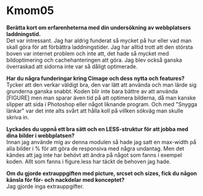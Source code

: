 Kmom05
===============================
**Berätta kort om erfarenheterna med din undersökning av webbplatsers laddningstid.**<br>
Det var intressant. Jag har aldrig funderat så mycket på hur eller vad man skall göra för att förbättra laddningstider. Jag har alltid trott att den största boven var internet problem och inte att, det hade så mycket med bildoptimering och cachehanteringen att göra. Jag blev också ganska överraskad att sidorna inte var så dåligt optimerade.

**Har du några funderingar kring Cimage och dess nytta och features?**<br>
Tycker att den verkar väldigt bra, den var lätt att använda och man lärde sig grunderna ganska snabbt. Koden blir inte bara bättre av att använda [FIGURE] men man sparar även tid på att optimera bilderna, då man kanske slipper att sida i Photoshop eller något liknande program. Och med "Snygga länkar" var det inte alts svårt att hålla koll på villken sökväg man skulle skriva in.

**Lyckades du uppnå ett bra sätt och en LESS-struktur för att jobba med dina bilder i webbplatsen?**<br>
Innan jag använde mig av denna modulen så hade jag satt en max-width på alla bilder i % för att göra de responsiva med några undantag. Men det kändes att jag inte har behövt att ändra på något som fanns i exempel koden. Allt som fanns i figure.less har täckt de behoven jag hade.

**Om du gjorde extrauppgiften med picture, srcset och sizes, fick du någon känsla för för- och nackdelar med konceptet?**<br>
Jag gjorde inga extrauppgifter.
